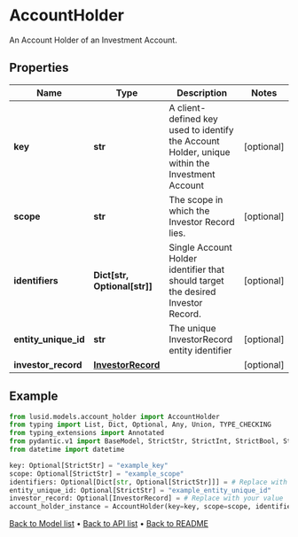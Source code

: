 # AccountHolder

An Account Holder of an Investment Account.
## Properties
Name | Type | Description | Notes
------------ | ------------- | ------------- | -------------
**key** | **str** | A client-defined key used to identify the Account Holder, unique within the Investment Account | [optional] 
**scope** | **str** | The scope in which the Investor Record lies. | [optional] 
**identifiers** | **Dict[str, Optional[str]]** | Single Account Holder identifier that should target the desired Investor Record. | [optional] 
**entity_unique_id** | **str** | The unique InvestorRecord entity identifier | [optional] 
**investor_record** | [**InvestorRecord**](InvestorRecord.md) |  | [optional] 
## Example

```python
from lusid.models.account_holder import AccountHolder
from typing import List, Dict, Optional, Any, Union, TYPE_CHECKING
from typing_extensions import Annotated
from pydantic.v1 import BaseModel, StrictStr, StrictInt, StrictBool, StrictFloat, StrictBytes, Field, validator, ValidationError, conlist, constr
from datetime import datetime

key: Optional[StrictStr] = "example_key"
scope: Optional[StrictStr] = "example_scope"
identifiers: Optional[Dict[str, Optional[StrictStr]]] = # Replace with your value
entity_unique_id: Optional[StrictStr] = "example_entity_unique_id"
investor_record: Optional[InvestorRecord] = # Replace with your value
account_holder_instance = AccountHolder(key=key, scope=scope, identifiers=identifiers, entity_unique_id=entity_unique_id, investor_record=investor_record)

```

[Back to Model list](../README.md#documentation-for-models) &#8226; [Back to API list](../README.md#documentation-for-api-endpoints) &#8226; [Back to README](../README.md)

